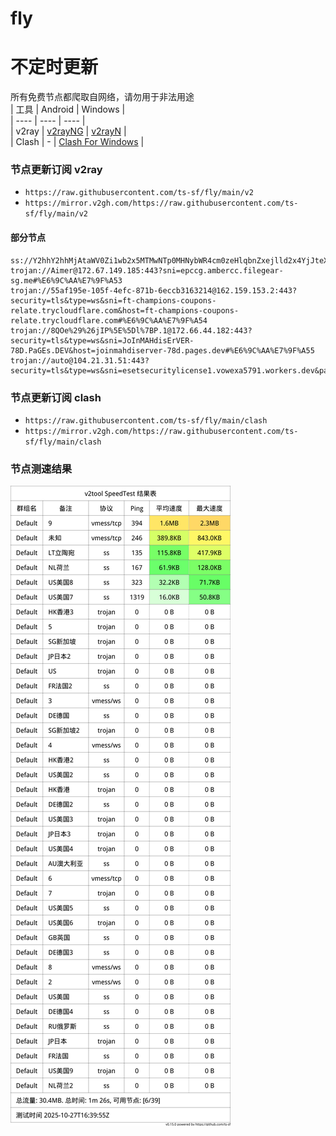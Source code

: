 # fly
# 不定时更新
所有免费节点都爬取自网络，请勿用于非法用途  
|  工具  | Android  | Windows  |  
|  ----  | ----   | ----  |  
| v2ray  | [v2rayNG](https://github.com/2dust/v2rayNG/releases) | [v2rayN](https://github.com/2dust/v2rayN/releases) |  
| Clash  | - | [Clash For Windows](https://github.com/2dust/clashN/releases) | 
  
### 节点更新订阅  v2ray
- `https://raw.githubusercontent.com/ts-sf/fly/main/v2`  
- `https://mirror.v2gh.com/https://raw.githubusercontent.com/ts-sf/fly/main/v2`  

#### 部分节点  
``` 
ss://Y2hhY2hhMjAtaWV0Zi1wb2x5MTMwNTp0MHNybWR4cm0zeHlqbnZxejlld2x4YjJteXE3cmp1dg==@52.195.228.139:2377#%E6%9C%AA%E7%9F%A52
trojan://Aimer@172.67.149.185:443?sni=epccg.ambercc.filegear-sg.me#%E6%9C%AA%E7%9F%A53
trojan://55af195e-105f-4efc-871b-6eccb3163214@162.159.153.2:443?security=tls&type=ws&sni=ft-champions-coupons-relate.trycloudflare.com&host=ft-champions-coupons-relate.trycloudflare.com#%E6%9C%AA%E7%9F%A54
trojan://8QOe%29%26jIP%5E%5Dl%7BP.1@172.66.44.182:443?security=tls&type=ws&sni=JoInMAHdisErVER-78D.PaGEs.DEV&host=joinmahdiserver-78d.pages.dev#%E6%9C%AA%E7%9F%A55
trojan://auto@104.21.31.51:443?security=tls&type=ws&sni=esetsecuritylicense1.vowexa5791.workers.dev&path=/&host=esetsecuritylicense1.vowexa5791.workers.dev#%E6%9C%AA%E7%9F%A56
```
### 节点更新订阅  clash
- `https://raw.githubusercontent.com/ts-sf/fly/main/clash`  
- `https://mirror.v2gh.com/https://raw.githubusercontent.com/ts-sf/fly/main/clash`  

### 节点测速结果
![image](traffic.png)
